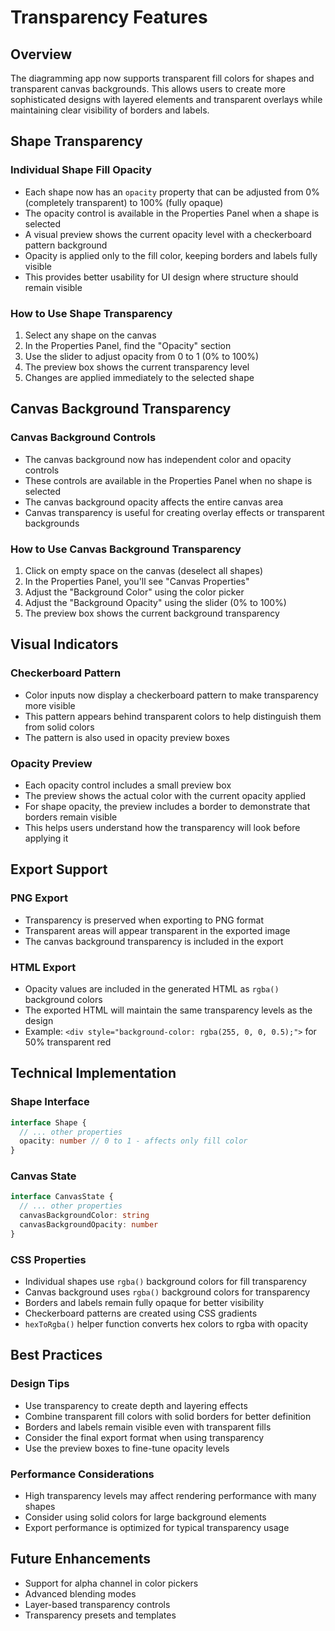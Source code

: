 # Transparency Features

## Overview
The diagramming app now supports transparent fill colors for shapes and transparent canvas backgrounds. This allows users to create more sophisticated designs with layered elements and transparent overlays while maintaining clear visibility of borders and labels.

## Shape Transparency

### Individual Shape Fill Opacity
- Each shape now has an `opacity` property that can be adjusted from 0% (completely transparent) to 100% (fully opaque)
- The opacity control is available in the Properties Panel when a shape is selected
- A visual preview shows the current opacity level with a checkerboard pattern background
- Opacity is applied only to the fill color, keeping borders and labels fully visible
- This provides better usability for UI design where structure should remain visible

### How to Use Shape Transparency
1. Select any shape on the canvas
2. In the Properties Panel, find the "Opacity" section
3. Use the slider to adjust opacity from 0 to 1 (0% to 100%)
4. The preview box shows the current transparency level
5. Changes are applied immediately to the selected shape

## Canvas Background Transparency

### Canvas Background Controls
- The canvas background now has independent color and opacity controls
- These controls are available in the Properties Panel when no shape is selected
- The canvas background opacity affects the entire canvas area
- Canvas transparency is useful for creating overlay effects or transparent backgrounds

### How to Use Canvas Background Transparency
1. Click on empty space on the canvas (deselect all shapes)
2. In the Properties Panel, you'll see "Canvas Properties"
3. Adjust the "Background Color" using the color picker
4. Adjust the "Background Opacity" using the slider (0% to 100%)
5. The preview box shows the current background transparency

## Visual Indicators

### Checkerboard Pattern
- Color inputs now display a checkerboard pattern to make transparency more visible
- This pattern appears behind transparent colors to help distinguish them from solid colors
- The pattern is also used in opacity preview boxes

### Opacity Preview
- Each opacity control includes a small preview box
- The preview shows the actual color with the current opacity applied
- For shape opacity, the preview includes a border to demonstrate that borders remain visible
- This helps users understand how the transparency will look before applying it

## Export Support

### PNG Export
- Transparency is preserved when exporting to PNG format
- Transparent areas will appear transparent in the exported image
- The canvas background transparency is included in the export

### HTML Export
- Opacity values are included in the generated HTML as `rgba()` background colors
- The exported HTML will maintain the same transparency levels as the design
- Example: `<div style="background-color: rgba(255, 0, 0, 0.5);">` for 50% transparent red

## Technical Implementation

### Shape Interface
```typescript
interface Shape {
  // ... other properties
  opacity: number // 0 to 1 - affects only fill color
}
```

### Canvas State
```typescript
interface CanvasState {
  // ... other properties
  canvasBackgroundColor: string
  canvasBackgroundOpacity: number
}
```

### CSS Properties
- Individual shapes use `rgba()` background colors for fill transparency
- Canvas background uses `rgba()` background colors for transparency
- Borders and labels remain fully opaque for better visibility
- Checkerboard patterns are created using CSS gradients
- `hexToRgba()` helper function converts hex colors to rgba with opacity

## Best Practices

### Design Tips
- Use transparency to create depth and layering effects
- Combine transparent fill colors with solid borders for better definition
- Borders and labels remain visible even with transparent fills
- Consider the final export format when using transparency
- Use the preview boxes to fine-tune opacity levels

### Performance Considerations
- High transparency levels may affect rendering performance with many shapes
- Consider using solid colors for large background elements
- Export performance is optimized for typical transparency usage

## Future Enhancements
- Support for alpha channel in color pickers
- Advanced blending modes
- Layer-based transparency controls
- Transparency presets and templates 